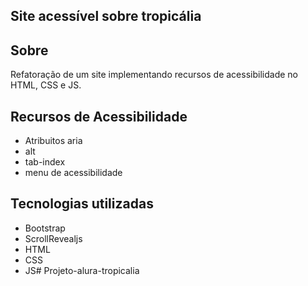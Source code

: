 ## Site acessível sobre tropicália
## Sobre

Refatoração de um site implementando recursos de acessibilidade no HTML, CSS e JS.

## Recursos de Acessibilidade
- Atribuitos aria
- alt
- tab-index
- menu de acessibilidade

## Tecnologias utilizadas

- Bootstrap
- ScrollRevealjs
- HTML
- CSS
- JS# Projeto-alura-tropicalia

